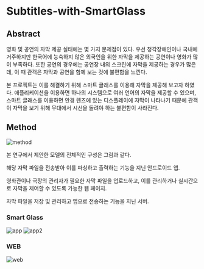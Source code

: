# Subtitles-with-SmartGlass
 
## Abstract
영화 및 공연의 자막 제공 실태에는 몇 가지 문제점이 있다. 우선 청각장애인이나 국내에 거주하지만 한국어에 능숙하지 않은 외국인을 위한 자막을 제공하는 공연이나 영화가 많이 부족하다. 또한 공연의 경우에는 공연장 내의 스크린에 자막을 제공하는 경우가 많은데, 이 때 관객은 자막과 공연을 함께 보는 것에 불편함을 느낀다. 

본 프로젝트는 이를 해결하기 위해 스마트 글래스를 이용해 자막을 제공해 보고자 하였다. 애플리케이션을 이용하면 하나의 시스템으로 여러 언어의 자막을 제공할 수 있으며, 스마트 글래스를 이용하면 안경 렌즈에 있는 디스플레이에 자막이 나타나기 때문에 관객이 자막을 보기 위해 무대에서 시선을 돌려야 하는 불편함이 사라진다.

## Method
![method](https://user-images.githubusercontent.com/62214506/79222866-48821b80-7e93-11ea-8257-3999bf1fb169.png)

본 연구에서 제안한 모델의 전체적인 구성은 그림과 같다. 

해당 자막 파일을 전송받아 이를 파싱하고 출력하는 기능을 지닌 안드로이드 앱. 

영화관이나 극장의 관리자가 필요한 자막 파일을 업로드하고, 이를 관리하거나 실시간으로 자막을 제어할 수 있도록  가능한 웹 페이지.

자막 파일을 저장 및 관리하고 앱으로 전송하는 기능을 지닌 서버.

### Smart Glass
![app](https://user-images.githubusercontent.com/62214506/79222878-4c15a280-7e93-11ea-89af-8cc4168bf347.png)
![app2](https://user-images.githubusercontent.com/62214506/79222880-4cae3900-7e93-11ea-867b-50cbbdaf8c3e.png)

### WEB
![web](https://user-images.githubusercontent.com/62214506/79222890-5041c000-7e93-11ea-8630-b4ce43c51ca9.png)
